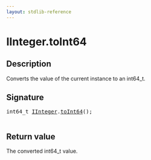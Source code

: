 ```yaml
---
layout: stdlib-reference
---
```


# IInteger\.toInt64

## Description

Converts the value of the current instance to an <span class='code'>int64_t</span>.



## Signature 

<pre>
int64_t <a href="/stdlib-reference/interfaces/iinteger-01/index" class="code_type">IInteger</a>.<a href="/stdlib-reference/interfaces/iinteger-01/toint64-2">toInt64</a>();

</pre>

## Return value
The converted <span class='code'>int64_t</span> value.


